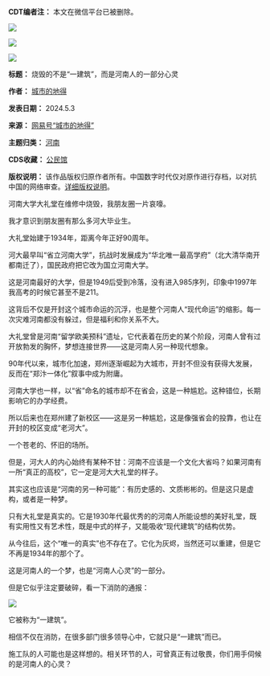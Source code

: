 **CDT编者注：** 本文在微信平台已被删除。


![](https://chinadigitaltimes.net/chinese/files/2024/05/河南1.jpg)


![](https://chinadigitaltimes.net/chinese/files/2024/05/河南2.jpg)


![](https://chinadigitaltimes.net/chinese/files/2024/05/河南3.jpg)




**标题：** 烧毁的不是“一建筑”，而是河南人的一部分心灵  

**作者：** [城市的地得](https://chinadigitaltimes.net/space/城市的地得)  

**发表日期：** 2024.5.3  

**来源：** [网易号“城市的地得”](https://web.archive.org/web/https://www.163.com/dy/article/J18M9S400553U3AK.html)  

**主题归类：** [河南](https://chinadigitaltimes.net/space/河南)  

**CDS收藏：** [公民馆](https://chinadigitaltimes.net/space/%E5%85%AC%E6%B0%91%E9%A6%86)  

**版权说明：** 该作品版权归原作者所有。中国数字时代仅对原作进行存档，以对抗中国的网络审查。[详细版权说明](https://chinadigitaltimes.net/chinese/copyright)。


河南大学大礼堂在维修中烧毁，我朋友圈一片哀嚎。


我才意识到朋友圈有那么多河大毕业生。


大礼堂始建于1934年，距离今年正好90周年。


河大最早叫“省立河南大学”，抗战时发展成为“华北唯一最高学府”（北大清华南开都南迁了），国民政府把它改为国立河南大学。


这是河南最好的大学，但是1949后受到冷落，没有进入985序列，印象中1997年我高考的时候它甚至不是211。


这背后不仅是开封这个城市命运的沉浮，也是整个河南人“现代命运”的缩影。每一次灾难河南都没有躲过，但是福利和你关系不大。


大礼堂曾是河南“留学欧美预科”遗址，它代表着在历史的某个阶段，河南人曾有过开放勃发的胸怀，梦想连接世界——这是河南人另一种现代想象。


90年代以来，城市化加速，郑州逐渐崛起为大城市，开封不但没有获得大发展，反而在“郑汴一体化”叙事中成为附庸。


河南大学也一样，以“省”命名的城市却不在省会，这是一种尴尬。这种错位，长期影响它的办学经费。


所以后来也在郑州建了新校区——这是另一种尴尬，这是像强省会的投靠，也让在开封的校区变成“老河大”。


一个苍老的、怀旧的场所。


但是，河大人的内心始终有某种不甘：河南不应该是一个文化大省吗？如果河南有一所“真正的高校”，它一定是河大大礼堂的样子。


其实这也应该是“河南的另一种可能”：有历史感的、文质彬彬的。但是这只是虚构，或者是一种梦。


只有大礼堂是真实的。它是1930年代最优秀的的河南人所能设想的美好礼堂，既有实用性又有艺术性，既是中式的样子，又能吸收“现代建筑”的结构优势。


从今往后，这个“唯一的真实”也不存在了。它化为灰烬，当然还可以重建，但是它不再是1934年的那个了。


这是河南人的一个梦，也是“河南人心灵”的一部分。


但是它似乎注定要破碎，看一下消防的通报：


![](https://chinadigitaltimes.net/chinese/files/2024/05/jt1.jpg)


它被称为“一建筑”。


相信不仅在消防，在很多部门很多领导心中，它就只是“一建筑”而已。


施工队的人可能也是这样想的。相关环节的人，可曾真正有过敬畏，你们用手伺候的是河南人的心灵？

